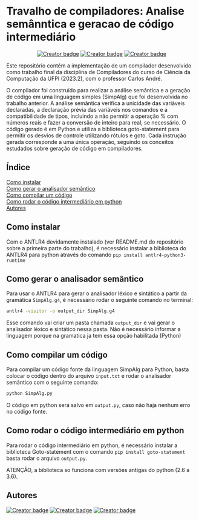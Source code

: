 # Travalho de compiladores: Analise semânntica e geracao de código intermediário
<p align="center">
    <a href="https://github.com/Ellemaamorim"><img src="https://badgen.net/badge/icon/Ellem%20Almeida/pink?icon=github&label" alt="Creator badge" /></a>
    <a href="https://github.com/claudiney63"><img src="https://badgen.net/badge/icon/Claudiney%20Ryan/red?icon=github&label" alt="Creator badge" /></a>
    <a href="https://github.com/viniciusmra"><img src="https://badgen.net/badge/icon/Vinícius%20Alves/blue?icon=github&label" alt="Creator badge" /></a>
</p>

Este repositório contém a implementação de um compilador desenvolvido como trabalho final da disciplina de Compiladores do curso de Ciência da Computação da UFPI (2023.2), com o professor Carlos André.

O compilador foi construído para realizar a análise semântica e a geração de código em uma linguagem simples (SimpAlg) que foi desenvolvida no trabalho anterior. A análise semântica verifica a unicidade das variáveis declaradas, a declaração prévia das variáveis nos comandos e a compatibilidade de tipos, incluindo a não permitir a operação % com números reais e fazer a conversão de inteiro para real, se necessário. O código gerado é em Python e utiliza a biblioteca goto-statement para permitir os desvios de controle utilizando rótulos e goto. Cada instrução gerada corresponde a uma única operação, seguindo os conceitos estudados sobre geração de código em compiladores.

## Índice
[Como instalar](#como-instalar)  
[Como gerar o analisador semântico](#como-gerar-o-analisador-semântico)  
[Como compilar um código](#como-compilar-um-código)  
[Como rodar o código intermediário em python](#como-rodar-o-código-intermediário-em-python)  
[Autores](#autores)

## Como instalar
Com o ANTLR4 devidamente instalado (ver README.md do repositório sobre a primeira parte do trabalho), é necessário instalar a biblioteca do ANTLR4 para python através do comando `pip install antlr4-python3-runtime`

## Como gerar o analisador semântico
Para usar o ANTLR4 para gerar o analisador léxico e sintático a partir da gramática `SimpAlg.g4`, é necessário rodar o seguinte comando no terminal:

~~~ bash
antlr4 -visitor -o output_dir SimpAlg.g4
~~~
Esse comando vai criar um pasta chamada `output_dir` e vai gerar o analisador léxico e sintático nessa pasta. Não é necessário informar a linguagem porque na gramatica ja tem essa opção habilitada (Python)

## Como compilar um código
Para compilar um código fonte da linguagem SimpAlg para Python, basta colocar o código dentro do arquivo `input.txt` e rodar o analisador semântico com o seguinte comando:

~~~ bash
python SimpAlg.py
~~~

O código em python será salvo em `output.py`, caso não haja nenhum erro no código fonte.

## Como rodar o código intermediário em python
Para rodar o código intermediário em python, é necessário instalar a biblioteca Goto-statement com o comando `pip install goto-statement` basta rodar o arquivo `output.py`.

ATENÇÃO, a biblioteca so funciona com versões antigas do python (2.6 a 3.6).

## Autores
<a href="https://github.com/Ellemaamorim"><img src="https://badgen.net/badge/icon/Ellem%20Almeida/pink?icon=github&label" alt="Creator badge" /></a>
<a href="https://github.com/claudiney63"><img src="https://badgen.net/badge/icon/Claudiney%20Ryan/red?icon=github&label" alt="Creator badge" /></a>
<a href="https://github.com/viniciusmra"><img src="https://badgen.net/badge/icon/Vinícius%20Alves/blue?icon=github&label" alt="Creator badge" /></a>